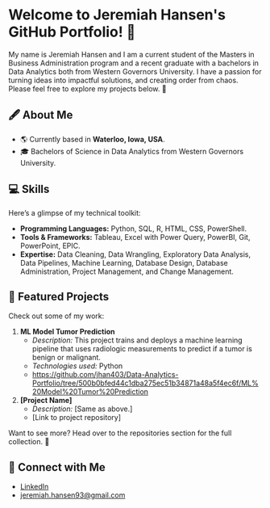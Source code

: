 # Welcome to Jeremiah Hansen's GitHub Portfolio! 🌟

My name is Jeremiah Hansen and I am a current student of the Masters in Business Administration program and a recent graduate with a bachelors in Data Analytics both from Western Governors University. I have a passion for turning ideas into impactful solutions, and creating order from chaos. Please feel free to explore my projects below.  🚀

## 🖋️ About Me
- 🌎 Currently based in **Waterloo, Iowa, USA**.
- 🎓 Bachelors of Science in Data Analytics from Western Governors University.

## 💻 Skills
Here’s a glimpse of my technical toolkit:
- **Programming Languages:** Python, SQL, R, HTML, CSS, PowerShell.
- **Tools & Frameworks:** Tableau, Excel with Power Query, PowerBI, Git, PowerPoint, EPIC.
- **Expertise:** Data Cleaning, Data Wrangling, Exploratory Data Analysis, Data Pipelines, Machine Learning, Database Design, Database Administration, Project Management, and Change Management.

## 🌟 Featured Projects
Check out some of my work:
1. **ML Model Tumor Prediction**
   - *Description:* This project trains and deploys a machine learning pipeline that uses radiologic measurements to predict if a tumor is benign or malignant.
   - *Technologies used:* Python
   - https://github.com/jhan403/Data-Analytics-Portfolio/tree/500b0bfed44c1dba275ec51b34871a48a5f4ec6f/ML%20Model%20Tumor%20Prediction
2. **[Project Name]**
   - *Description:* [Same as above.]
   - [Link to project repository]

Want to see more? Head over to the repositories section for the full collection. 🎉

## 🔗 Connect with Me
- [LinkedIn](https://linkedin.com/in/yourprofile)
- jeremiah.hansen93@gmail.com
